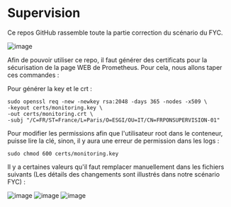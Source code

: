 # Supervision
Ce repos GitHub rassemble toute la partie correction du scénario du FYC.

![image](https://github.com/user-attachments/assets/e6887e20-8164-40dc-9c49-52240ff980c0)

Afin de pouvoir utiliser ce repo, il faut générer des certificats pour la sécurisation de la page WEB de Prometheus. Pour cela, nous allons taper ces commandes :

Pour générer la key et le crt :
```
sudo openssl req -new -newkey rsa:2048 -days 365 -nodes -x509 \
-keyout certs/monitoring.key \
-out certs/monitoring.crt \
-subj "/C=FR/ST=France/L=Paris/O=ESGI/OU=IT/CN=FRPONSUPERVISION-01"
```

Pour modifier les permissions afin que l'utilisateur root dans le conteneur, puisse lire la clé, sinon, il y aura une erreur de permission dans les logs :
```
sudo chmod 600 certs/monitoring.key
```

Il y a certaines valeurs qu'il faut remplacer manuellement dans les fichiers suivants (Les détails des changements sont illustrés dans notre scénario FYC) :

![image](https://github.com/user-attachments/assets/3b6e6fd6-e764-4099-9e33-52a71b116c0a)
![image](https://github.com/user-attachments/assets/cf2c0bd9-1967-40a3-bcbc-b25787b3bb70)
![image](https://github.com/user-attachments/assets/f226ad59-20bc-4f09-b67d-3850731d0d6e)
